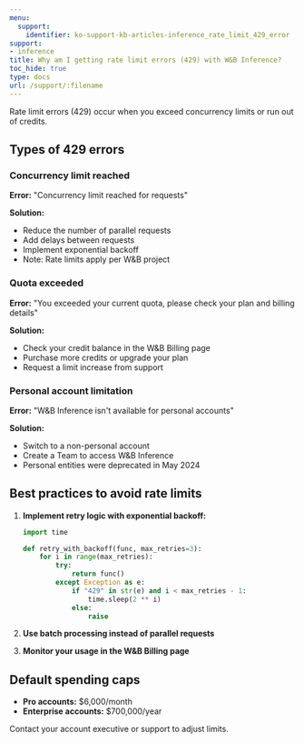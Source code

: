 ```yaml
---
menu:
  support:
    identifier: ko-support-kb-articles-inference_rate_limit_429_error
support:
- inference
title: Why am I getting rate limit errors (429) with W&B Inference?
toc_hide: true
type: docs
url: /support/:filename
---
```


Rate limit errors (429) occur when you exceed concurrency limits or run out of credits.

## Types of 429 errors

### Concurrency limit reached
**Error:** "Concurrency limit reached for requests"

**Solution:**
- Reduce the number of parallel requests
- Add delays between requests
- Implement exponential backoff
- Note: Rate limits apply per W&B project

### Quota exceeded
**Error:** "You exceeded your current quota, please check your plan and billing details"

**Solution:**
- Check your credit balance in the W&B Billing page
- Purchase more credits or upgrade your plan
- Request a limit increase from support

### Personal account limitation
**Error:** "W&B Inference isn't available for personal accounts"

**Solution:**
- Switch to a non-personal account
- Create a Team to access W&B Inference
- Personal entities were deprecated in May 2024

## Best practices to avoid rate limits

1. **Implement retry logic with exponential backoff:**
   ```python
   import time
   
   def retry_with_backoff(func, max_retries=3):
       for i in range(max_retries):
           try:
               return func()
           except Exception as e:
               if "429" in str(e) and i < max_retries - 1:
                   time.sleep(2 ** i)
               else:
                   raise
   ```

2. **Use batch processing instead of parallel requests**

3. **Monitor your usage in the W&B Billing page**

## Default spending caps

- **Pro accounts:** $6,000/month
- **Enterprise accounts:** $700,000/year

Contact your account executive or support to adjust limits.